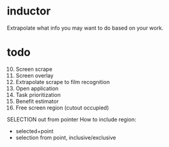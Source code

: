 # inductor
Extrapolate what info you may want to do based on your work.

# todo
10. Screen scrape
20. Screen overlay
25. Extrapolate scrape to film recognition
30. Open application
40. Task prioritization
50. Benefit estimator
60. Free screen region (cutout occupied)

SELECTION out from pointer
How to include region:
- selected+point
- selection from point, inclusive/exclusive


